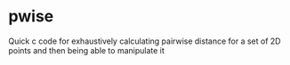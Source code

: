 # pwise
Quick c code for exhaustively calculating pairwise distance for a set of 2D points
and then being able to manipulate it
